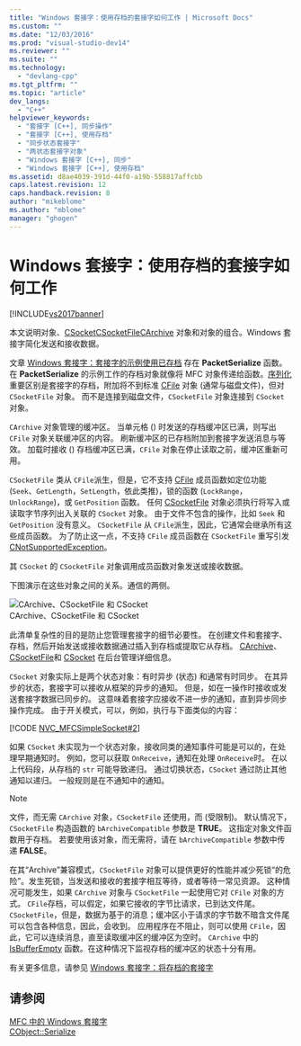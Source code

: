 ```yaml
---
title: "Windows 套接字：使用存档的套接字如何工作 | Microsoft Docs"
ms.custom: ""
ms.date: "12/03/2016"
ms.prod: "visual-studio-dev14"
ms.reviewer: ""
ms.suite: ""
ms.technology: 
  - "devlang-cpp"
ms.tgt_pltfrm: ""
ms.topic: "article"
dev_langs: 
  - "C++"
helpviewer_keywords: 
  - "套接字 [C++], 同步操作"
  - "套接字 [C++], 使用存档"
  - "同步状态套接字"
  - "两状态套接字对象"
  - "Windows 套接字 [C++], 同步"
  - "Windows 套接字 [C++], 使用存档"
ms.assetid: d8ae4039-391d-44f0-a19b-558817affcbb
caps.latest.revision: 12
caps.handback.revision: 8
author: "mikeblome"
ms.author: "mblome"
manager: "ghogen"
---
```

# Windows 套接字：使用存档的套接字如何工作
[!INCLUDE[vs2017banner](../assembler/inline/includes/vs2017banner.md)]

本文说明对象、[CSocket](../mfc/reference/csocket-class.md)[CSocketFile](../mfc/reference/csocketfile-class.md)[CArchive](../mfc/reference/carchive-class.md) 对象和对象的组合。Windows 套接字简化发送和接收数据。  
  
 文章 [Windows 套接字：套接字的示例使用已存档](../mfc/windows-sockets-example-of-sockets-using-archives.md) 存在 **PacketSerialize** 函数。  在 **PacketSerialize** 的示例工作的存档对象就像将 MFC 对象传递给函数。[序列化](../Topic/CObject::Serialize.md) 重要区别是套接字的存档，附加将不到标准 [CFile](../mfc/reference/cfile-class.md) 对象 \(通常与磁盘文件\)，但对 `CSocketFile` 对象。  而不是连接到磁盘文件，`CSocketFile` 对象连接到 `CSocket` 对象。  
  
 `CArchive` 对象管理的缓冲区。  当单元格 \(\) 时发送的存档缓冲区已满，则写出 `CFile` 对象关联缓冲区的内容。  刷新缓冲区的已存档附加到套接字发送消息与等效。  加载时接收 \(\) 存档缓冲区已满，`CFile` 对象在停止读取之前，缓冲区重新可用。  
  
 `CSocketFile` 类从 `CFile`派生，但是，它不支持 [CFile](../mfc/reference/cfile-class.md) 成员函数如定位功能 \(`Seek`、`GetLength`，`SetLength`，依此类推\)，锁的函数 \(`LockRange`，`UnlockRange`\)，或 `GetPosition` 函数。  任何 [CSocketFile](../mfc/reference/csocketfile-class.md) 对象必须执行将写入或读取字节序列出入关联的 `CSocket` 对象。  由于文件不包含的操作，比如 `Seek` 和 `GetPosition` 没有意义。  `CSocketFile` 从 `CFile`派生，因此，它通常会继承所有这些成员函数。  为了防止这一点，不支持 `CFile` 成员函数在 `CSocketFile` 重写引发 [CNotSupportedException](../mfc/reference/cnotsupportedexception-class.md)。  
  
 其 `CSocket` 的 `CSocketFile` 对象调用成员函数对象发送或接收数据。  
  
 下图演示在这些对象之间的关系。通信的两侧。  
  
 ![CArchive、CSocketFile 和 CSocket](../Image/vc38IA1.gif "vc38IA1")  
CArchive、CSocketFile 和 CSocket  
  
 此清单复杂性的目的是防止您管理套接字的细节必要性。  在创建文件和套接字、存档，然后开始发送或接收数据通过插入到存档或提取它从存档。  [CArchive](../mfc/reference/carchive-class.md)、[CSocketFile](../mfc/reference/csocketfile-class.md)和 [CSocket](../mfc/reference/csocket-class.md) 在后台管理详细信息。  
  
 `CSocket` 对象实际上是两个状态对象：有时异步 \(状态\) 和通常有时同步。  在其异步的状态，套接字可以接收从框架的异步的通知。  但是，如在一操作时接收或发送套接字数据已同步的。  这意味着套接字应接收不进一步的通知，直到异步同步操作完成。  由于开关模式，可以，例如，执行与下面类似的内容：  
  
 [!CODE [NVC_MFCSimpleSocket#2](../CodeSnippet/VS_Snippets_Cpp/NVC_MFCSimpleSocket#2)]  
  
 如果 `CSocket` 未实现为一个状态对象，接收同类的通知事件可能是可以的，在处理早期通知时。  例如，您可以获取 `OnReceive`，通知在处理 `OnReceive`时。  在以上代码段，从存档的 `str` 可能导致递归。  通过切换状态，`CSocket` 通过防止其他通知以递归。  一般规则是在不通知中的通知。  
  
> [!NOTE]
>  文件，而无需 `CArchive` 对象，`CSocketFile` 还使用，而 \(受限制\)。  默认情况下，`CSocketFile` 构造函数的 `bArchiveCompatible` 参数是 **TRUE**。  这指定对象文件函数用于存档。  若要使用该对象，而无需将，请在 `bArchiveCompatible` 参数中传递 **FALSE**。  
  
 在其“Archive”兼容模式，`CSocketFile` 对象可以提供更好的性能并减少死锁“的危险”。发生死锁，当发送和接收的套接字相互等待，或者等待一常见资源。  这种情况可能发生，如果 `CArchive` 对象与 `CSocketFile` 一起使用它对 `CFile` 对象的方式。  `CFile`存档，可以假定，如果它接收的字节比请求，已到达文件尾。  `CSocketFile`，但是，数据为基于的消息；缓冲区小于请求的字节数不暗含文件尾可以包含各种信息，因此，会收到。  应用程序在不阻止，则可以使用 `CFile`，因此，它可以连续消息，直至读取缓冲区的缓冲区为空时。  `CArchive` 中的 [IsBufferEmpty](../Topic/CArchive::IsBufferEmpty.md) 函数。在这种情况下监视存档的缓冲区的状态十分有用。  
  
 有关更多信息，请参见 [Windows 套接字：将存档的套接字](../mfc/windows-sockets-using-sockets-with-archives.md)  
  
## 请参阅  
 [MFC 中的 Windows 套接字](../mfc/windows-sockets-in-mfc.md)   
 [CObject::Serialize](../Topic/CObject::Serialize.md)
